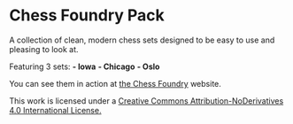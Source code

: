 # Chess Foundry Pack

A collection of clean, modern chess sets designed to be easy to use and pleasing to look at.

Featuring 3 sets:
**- Iowa**
**- Chicago**
**- Oslo**

You can see them in action at [the Chess Foundry](http://www.thechessfoundry.com) website.

This work is licensed under a [Creative Commons Attribution-NoDerivatives 4.0 International License.](http://creativecommons.org/licenses/by-nd/4.0/)


